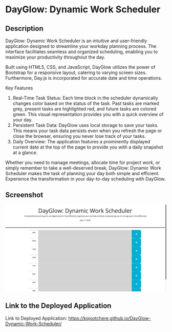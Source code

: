 # DayGlow: Dynamic Work Scheduler

## Description

DayGlow: Dynamic Work Scheduler is an intuitive and user-friendly application designed to streamline your workday planning process. The interface facilitates seamless and organized scheduling, enabling you to maximize your productivity throughout the day.

Built using HTML5, CSS, and JavaScript, DayGlow utilizes the power of Bootstrap for a responsive layout, catering to varying screen sizes. Furthermore, Day.js is incorporated for accurate date and time operations.

Key Features

1. Real-Time Task Status: Each time block in the scheduler dynamically changes color based on the status of the task. Past tasks are marked grey, present tasks are highlighted red, and future tasks are colored green. This visual representation provides you with a quick overview of your day.
2. Persistent Task Data: DayGlow uses local storage to save your tasks. This means your task data persists even when you refresh the page or close the browser, ensuring you never lose track of your tasks.
3. Daily Overview: The application features a prominently displayed current date at the top of the page to provide you with a daily snapshot at a glance.

Whether you need to manage meetings, allocate time for project work, or simply remember to take a well-deserved break, DayGlow: Dynamic Work Scheduler makes the task of planning your day both simple and efficient. Experience the transformation in your day-to-day scheduling with DayGlow.

## Screenshot

![DayGlow Dynamic Work Scheduler website screenshot](./assets/images/Dayglow-dynamic-work-scheduler-website-screenshot.jpeg)

## Link to the Deployed Application

Link to Deployed Application: https://kojootchere.github.io/DayGlow-Dynamic-Work-Scheduler/